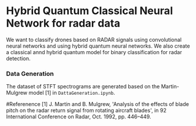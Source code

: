 # Hybrid Quantum Classical Neural Network for radar data

We want to classify drones based on RADAR signals using convolutional neural networks and using hybrid quantum neural networks. We also create a classical annd hybrid quantum model for binary classification for radar detection.

### Data Generation
The dataset of STFT spectrograms are generated based on the Martin-Mulgrew model [1] in ``` DattaGeneration.ipynb ```. 

#Referenence 
[1] J. Martin and B. Mulgrew, 'Analysis of the effects of blade pitch on the radar return signal from rotating aircraft blades', in 92 International Conference on Radar, Oct. 1992, pp. 446–449.
